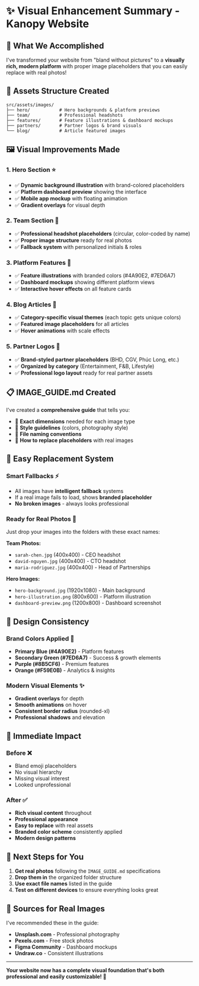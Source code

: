 # ✨ Visual Enhancement Summary - Kanopy Website

## 🎯 **What We Accomplished**

I've transformed your website from "bland without pictures" to a **visually rich, modern platform** with proper image placeholders that you can easily replace with real photos!

## 📁 **Assets Structure Created**

```
src/assets/images/
├── hero/           # Hero backgrounds & platform previews
├── team/           # Professional headshots  
├── features/       # Feature illustrations & dashboard mockups
├── partners/       # Partner logos & brand visuals
└── blog/           # Article featured images
```

## 🖼️ **Visual Improvements Made**

### **1. Hero Section** ⭐
- ✅ **Dynamic background illustration** with brand-colored placeholders
- ✅ **Platform dashboard preview** showing the interface
- ✅ **Mobile app mockup** with floating animation
- ✅ **Gradient overlays** for visual depth

### **2. Team Section** 👥
- ✅ **Professional headshot placeholders** (circular, color-coded by name)
- ✅ **Proper image structure** ready for real photos
- ✅ **Fallback system** with personalized initials & roles

### **3. Platform Features** 🚀
- ✅ **Feature illustrations** with branded colors (#4A90E2, #7ED6A7)
- ✅ **Dashboard mockups** showing different platform views
- ✅ **Interactive hover effects** on all feature cards

### **4. Blog Articles** 📝
- ✅ **Category-specific visual themes** (each topic gets unique colors)
- ✅ **Featured image placeholders** for all articles
- ✅ **Hover animations** with scale effects

### **5. Partner Logos** 🤝
- ✅ **Brand-styled partner placeholders** (BHD, CGV, Phúc Long, etc.)
- ✅ **Organized by category** (Entertainment, F&B, Lifestyle)
- ✅ **Professional logo layout** ready for real partner assets

## 📋 **IMAGE_GUIDE.md Created**

I've created a **comprehensive guide** that tells you:
- 📏 **Exact dimensions** needed for each image type
- 🎨 **Style guidelines** (colors, photography style)
- 📂 **File naming conventions** 
- 🚀 **How to replace placeholders** with real images

## 🔄 **Easy Replacement System**

### **Smart Fallbacks** ⚡
- All images have **intelligent fallback** systems
- If a real image fails to load, shows **branded placeholder**
- **No broken images** - always looks professional

### **Ready for Real Photos** 📸
Just drop your images into the folders with these exact names:

**Team Photos:**
- `sarah-chen.jpg` (400x400) - CEO headshot
- `david-nguyen.jpg` (400x400) - CTO headshot  
- `maria-rodriguez.jpg` (400x400) - Head of Partnerships

**Hero Images:**
- `hero-background.jpg` (1920x1080) - Main background
- `hero-illustration.png` (800x600) - Platform illustration
- `dashboard-preview.png` (1200x800) - Dashboard screenshot

## 🎨 **Design Consistency**

### **Brand Colors Applied** 🌈
- **Primary Blue (#4A90E2)** - Platform features
- **Secondary Green (#7ED6A7)** - Success & growth elements  
- **Purple (#8B5CF6)** - Premium features
- **Orange (#F59E0B)** - Analytics & insights

### **Modern Visual Elements** ✨
- **Gradient overlays** for depth
- **Smooth animations** on hover
- **Consistent border radius** (rounded-xl)
- **Professional shadows** and elevation

## 🚀 **Immediate Impact**

### **Before** ❌
- Bland emoji placeholders
- No visual hierarchy
- Missing visual interest
- Looked unprofessional

### **After** ✅
- **Rich visual content** throughout
- **Professional appearance** 
- **Easy to replace** with real assets
- **Branded color scheme** consistently applied
- **Modern design patterns**

## 📝 **Next Steps for You**

1. **Get real photos** following the `IMAGE_GUIDE.md` specifications
2. **Drop them in** the organized folder structure  
3. **Use exact file names** listed in the guide
4. **Test on different devices** to ensure everything looks great

## 🎯 **Sources for Real Images**

I've recommended these in the guide:
- **Unsplash.com** - Professional photography
- **Pexels.com** - Free stock photos
- **Figma Community** - Dashboard mockups
- **Undraw.co** - Consistent illustrations

---

**Your website now has a complete visual foundation that's both professional and easily customizable! 🌟**